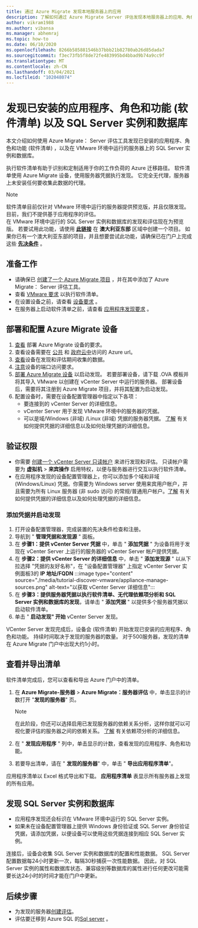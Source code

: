 ```yaml
---
title: 通过 Azure Migrate 发现本地服务器上的应用
description: 了解如何通过 Azure Migrate Server 评估发现本地服务器上的应用、角色和功能。
author: vikram1988
ms.author: vibansa
ms.manager: abhemraj
ms.topic: how-to
ms.date: 06/10/2020
ms.openlocfilehash: 8266b585881546b37bbb21b82780ab26d85dada7
ms.sourcegitcommit: f3ec73fb5f8de72fe483995bd4bbad9b74a9cc9f
ms.translationtype: MT
ms.contentlocale: zh-CN
ms.lasthandoff: 03/04/2021
ms.locfileid: "102048074"
---
```

# <a name="discover-installed-applications-roles-and-features-software-inventory-and-sql-server-instances-and-databases"></a>发现已安装的应用程序、角色和功能 (软件清单) 以及 SQL Server 实例和数据库

本文介绍如何使用 Azure Migrate： Server 评估工具发现已安装的应用程序、角色和功能 (软件清单) ，以及在 VMware 环境中运行的服务器上的 SQL Server 实例和数据库。

执行软件清单有助于识别和定制适用于你的工作负荷的 Azure 迁移路径。 软件清单使用 Azure Migrate 设备，使用服务器凭据执行发现。 它完全无代理，服务器上未安装任何要收集此数据的代理。

> [!NOTE]
> 软件清单目前仅针对 VMware 环境中运行的服务器提供预览版，并且仅限发现。 目前，我们不提供基于应用程序的评估。<br/> 在 VMware 环境中运行的 SQL Server 实例和数据库的发现和评估现在为预览版。 若要试用此功能，请使用 [**此链接**](https://aka.ms/AzureMigrate/SQL) 在 **澳大利亚东部** 区域中创建一个项目。 如果你已有一个澳大利亚东部的项目，并且想要尝试此功能，请确保已在门户上完成这些 [**先决条件**](how-to-discover-sql-existing-project.md) 。

## <a name="before-you-start"></a>准备工作

- 请确保已 [创建了一个 Azure Migrate 项目](./create-manage-projects.md) ，并在其中添加了 Azure Migrate： Server 评估工具。
- 查看 [VMware 要求](migrate-support-matrix-vmware.md#vmware-requirements) 以执行软件清单。
- 在设置设备之前，请查看 [设备要求](migrate-support-matrix-vmware.md#azure-migrate-appliance-requirements) 。
- 在服务器上启动软件清单之前，请查看 [应用程序发现要求](migrate-support-matrix-vmware.md#application-discovery-requirements) 。

## <a name="deploy-and-configure-the-azure-migrate-appliance"></a>部署和配置 Azure Migrate 设备

1. [查看](migrate-appliance.md#appliance---vmware) 部署 Azure Migrate 设备的要求。
2. 查看设备需要在 [公共](migrate-appliance.md#public-cloud-urls) 和 [政府云中](migrate-appliance.md#government-cloud-urls)访问的 Azure url。
3. [查看](migrate-appliance.md#collected-data---vmware)设备在发现和评估期间收集的数据。
4. [注意](migrate-support-matrix-vmware.md#port-access-requirements)设备的端口访问要求。
5. [部署 Azure Migrate 设备](how-to-set-up-appliance-vmware.md) 以启动发现。 若要部署设备，请下载 .OVA 模板并将其导入 VMware 以创建在 vCenter Server 中运行的服务器。 部署设备后，需要将其注册到 Azure Migrate 项目，并将其配置为启动发现。
6. 配置设备时，需要在设备配置管理器中指定以下各项：
    - 要连接到的 vCenter Server 的详细信息。
    - vCenter Server 用于发现 VMware 环境中的服务器的凭据。
    - 可以是域/Windows (非域) /Linux (非域) 凭据的服务器凭据。 [了解](add-server-credentials.md) 有关如何提供凭据的详细信息以及如何处理凭据的详细信息。

## <a name="verify-permissions"></a>验证权限

- 你需要 [创建一个 vCenter Server 只读帐户](./tutorial-discover-vmware.md#prepare-vmware) 来进行发现和评估。 只读帐户需要为 **虚拟机**  >  **来宾操作** 启用特权，以便与服务器进行交互以执行软件清单。
- 在应用程序发现的设备配置管理器上，你可以添加多个域和非域 (Windows/Linux) 凭据。你需要为 Windows server 使用来宾用户帐户，并且需要为所有 Linux 服务器 (非 sudo 访问) 的常规/普通用户帐户。[了解](add-server-credentials.md) 有关如何提供凭据的详细信息以及如何处理凭据的详细信息。

### <a name="add-credentials-and-initiate-discovery"></a>添加凭据并启动发现

1. 打开设备配置管理器，完成装置的先决条件检查和注册。
2. 导航到 " **管理凭据和发现源** " 面板。
1.  在 **步骤1：提供 vCenter Server 凭据** 中，单击 " **添加凭据** " 为设备将用于发现在 vCenter Server 上运行的服务器的 vCenter Server 帐户提供凭据。
1. 在 **步骤2：提供 vCenter Server 的详细信息** 中，单击 " **添加发现源** " 以从下拉选择 "凭据的友好名称"，在 "设备配置管理器" 上指定 vCenter Server 实例面板3的 **IP 地址/FQDN** :::image type="content" source="./media/tutorial-discover-vmware/appliance-manage-sources.png" alt-text="以获取 vCenter Server 详细信息":::
1. 在 **步骤3：提供服务器凭据以执行软件清单、无代理依赖项分析和 SQL Server 实例和数据库的发现**，请单击 " **添加凭据** " 以提供多个服务器凭据以启动软件清单。
1. 单击 " **启动发现" 开始** vCenter Server 发现。

 VCenter Server 发现完成后，设备会 (软件清单) 开始发现已安装的应用程序、角色和功能。 持续时间取决于发现的服务器的数量。 对于500服务器，发现的清单在 Azure Migrate 门户中出现大约1小时。

## <a name="review-and-export-the-inventory"></a>查看并导出清单

软件清单完成后，您可以查看和导出 Azure 门户中的清单。

1. 在 **Azure Migrate-服务器**  >  **Azure Migrate：服务器评估** 中，单击显示的计数打开 "**发现的服务器**" 页。

    > [!NOTE]
    > 在此阶段，你还可以选择启用已发现服务器的依赖关系分析，这样你就可以可视化要评估的服务器之间的依赖关系。 [了解](concepts-dependency-visualization.md) 有关依赖项分析的详细信息。

2. 在 " **发现应用程序** " 列中，单击显示的计数，查看发现的应用程序、角色和功能。
4. 若要导出清单，请在 " **发现的服务器**" 中，单击 " **导出应用程序清单**"。

应用程序清单以 Excel 格式导出和下载。 **应用程序清单** 表显示所有服务器上发现的所有应用。

## <a name="discover-sql-server-instances-and-databases"></a>发现 SQL Server 实例和数据库

- 应用程序发现还会标识在 VMware 环境中运行的 SQL Server 实例。
- 如果未在设备配置管理器上提供 Windows 身份验证或 SQL Server 身份验证凭据，请添加凭据，以便设备可以使用这些凭据连接到相应 SQL Server 实例。

连接后，设备会收集 SQL Server 实例和数据库的配置和性能数据。 SQL Server 配置数据每24小时更新一次，每隔30秒捕获一次性能数据。 因此，对 SQL Server 实例的属性和数据库状态、兼容级别等数据库的属性进行任何更改可能需要长达24小时的时间才能在门户中更新。

## <a name="next-steps"></a>后续步骤

- 为发现的服务器[创建评估](how-to-create-assessment.md)。
- 评估要迁移到 Azure SQL 的[Sql server](./tutorial-assess-sql.md) 。
